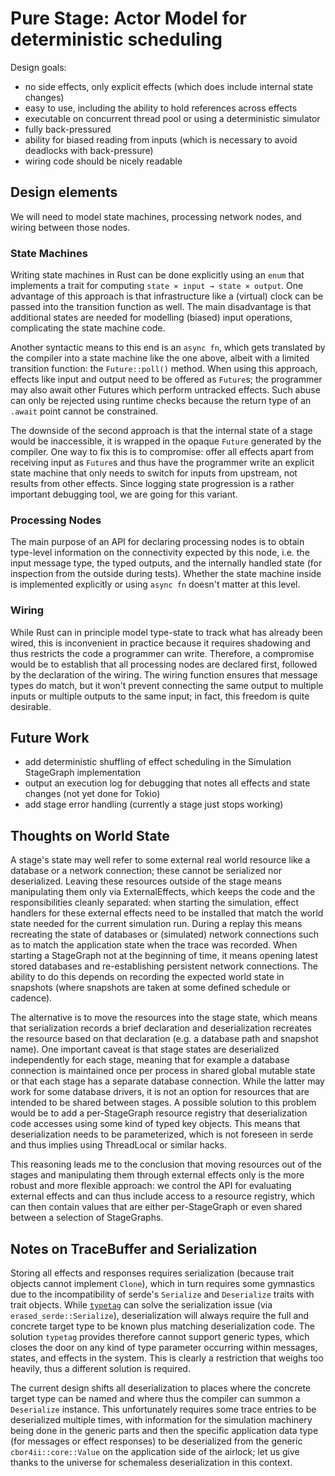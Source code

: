 # Pure Stage: Actor Model for deterministic scheduling

Design goals:

- no side effects, only explicit effects (which does include internal state changes)
- easy to use, including the ability to hold references across effects
- executable on concurrent thread pool or using a deterministic simulator
- fully back-pressured
- ability for biased reading from inputs (which is necessary to avoid deadlocks with back-pressure)
- wiring code should be nicely readable

## Design elements

We will need to model state machines, processing network nodes, and wiring between those nodes.

### State Machines

Writing state machines in Rust can be done explicitly using an `enum` that implements a trait for computing `state × input → state × output`.
One advantage of this approach is that infrastructure like a (virtual) clock can be passed into the transition function as well.
The main disadvantage is that additional states are needed for modelling (biased) input operations, complicating the state machine code.

Another syntactic means to this end is an `async fn`, which gets translated by the compiler into a state machine like the one above, albeit with a limited transition function: the `Future::poll()` method.
When using this approach, effects like input and output need to be offered as `Future`s; the programmer may also await other Futures which perform untracked effects.
Such abuse can only be rejected using runtime checks because the return type of an `.await` point cannot be constrained.

The downside of the second approach is that the internal state of a stage would be inaccessible, it is wrapped in the opaque `Future` generated by the compiler.
One way to fix this is to compromise: offer all effects apart from receiving input as `Future`s and thus have the programmer write an explicit state machine that only needs to switch for inputs from upstream, not results from other effects.
Since logging state progression is a rather important debugging tool, we are going for this variant.

### Processing Nodes

The main purpose of an API for declaring processing nodes is to obtain type-level information on the connectivity expected by this node, i.e. the input message type, the typed outputs, and the internally handled state (for inspection from the outside during tests).
Whether the state machine inside is implemented explicitly or using `async fn` doesn't matter at this level.

### Wiring

While Rust can in principle model type-state to track what has already been wired, this is inconvenient in practice because it requires shadowing and thus restricts the code a programmer can write.
Therefore, a compromise would be to establish that all processing nodes are declared first, followed by the declaration of the wiring.
The wiring function ensures that message types do match, but it won't prevent connecting the same output to multiple inputs or multiple outputs to the same input; in fact, this freedom is quite desirable.

## Future Work

- add deterministic shuffling of effect scheduling in the Simulation StageGraph implementation
- output an execution log for debugging that notes all effects and state changes (not yet done for Tokio)
- add stage error handling (currently a stage just stops working)

## Thoughts on World State

A stage's state may well refer to some external real world resource like a database or a network connection; these cannot be serialized nor deserialized.
Leaving these resources outside of the stage means manipulating them only via ExternalEffects, which keeps the code and the responsibilities cleanly separated:
when starting the simulation, effect handlers for these external effects need to be installed that match the world state needed for the current simulation run.
During a replay this means recreating the state of databases or (simulated) network connections such as to match the application state when the trace was recorded.
When starting a StageGraph not at the beginning of time, it means opening latest stored databases and re-establishing persistent network connections.
The ability to do this depends on recording the expected world state in snapshots (where snapshots are taken at some defined schedule or cadence).

The alternative is to move the resources into the stage state, which means that serialization records a brief declaration and deserialization recreates the resource based on that declaration (e.g. a database path and snapshot name).
One important caveat is that stage states are deserialized independently for each stage, meaning that for example a database connection is maintained once per process in shared global mutable state or that each stage has a separate database connection.
While the latter may work for some database drivers, it is not an option for resources that are intended to be shared between stages.
A possible solution to this problem would be to add a per-StageGraph resource registry that deserialization code accesses using some kind of typed key objects.
This means that deserialization needs to be parameterized, which is not foreseen in serde and thus implies using ThreadLocal or similar hacks.

This reasoning leads me to the conclusion that moving resources out of the stages and manipulating them through external effects only is the more robust and more flexible approach:
we control the API for evaluating external effects and can thus include access to a resource registry, which can then contain values that are either per-StageGraph or even shared between a selection of StageGraphs.

## Notes on TraceBuffer and Serialization

Storing all effects and responses requires serialization (because trait objects cannot implement `Clone`), which in turn requires some gymnastics due to the incompatibility of serde's `Serialize` and `Deserialize` traits with trait objects.
While [`typetag`](docs.rs/typetag) can solve the serialization issue (via `erased_serde::Serialize`), deserialization will always require the full and concrete target type to be known plus matching deserialization code.
The solution `typetag` provides therefore cannot support generic types, which closes the door on any kind of type parameter occurring within messages, states, and effects in the system.
This is clearly a restriction that weighs too heavily, thus a different solution is required.

The current design shifts all deserialization to places where the concrete target type can be named and where thus the compiler can summon a `Deserialize` instance.
This unfortunately requires some trace entries to be deserialized multiple times, with information for the simulation machinery being done in the generic parts and then the specific application data type (for messages or effect responses) to be deserialized from the generic `cbor4ii::core::Value` on the application side of the airlock; let us give thanks to the universe for schemaless deserialization in this context.

